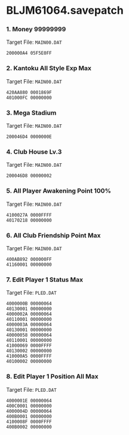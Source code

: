 # BLJM61064.savepatch

### 1. Money 99999999

Target File: `MAIN00.DAT`

```
200000A4 05F5E0FF
```

### 2. Kantoku All Style Exp Max

Target File: `MAIN00.DAT`

```
420AA880 0001869F
401000FC 00000000
```

### 3. Mega Stadium

Target File: `MAIN00.DAT`

```
200046D4 0000000E
```

### 4. Club House Lv.3

Target File: `MAIN00.DAT`

```
200046D8 00000002
```

### 5. All Player Awakening Point 100%

Target File: `MAIN00.DAT`

```
4100027A 0000FFFF
40170218 00000000
```

### 6. All Club Friendship Point Max

Target File: `MAIN00.DAT`

```
400AB892 000000FF
41160001 00000000
```

### 7. Edit Player 1 Status Max

Target File: `PLED.DAT`

```
4000000B 00000064
40130001 00000000
4000002A 00000064
40110001 00000000
4000003A 00000064
40130001 00000000
40000058 00000064
40110001 00000000
41000069 0000FFFF
40130002 00000000
410000A5 0000FFFF
40100002 00000000
```

### 8. Edit Player 1 Position All Max

Target File: `PLED.DAT`

```
4000001E 00000064
400C0001 00000000
4000004D 00000064
400B0001 00000000
4100008F 0000FFFF
400B0002 00000000
```

